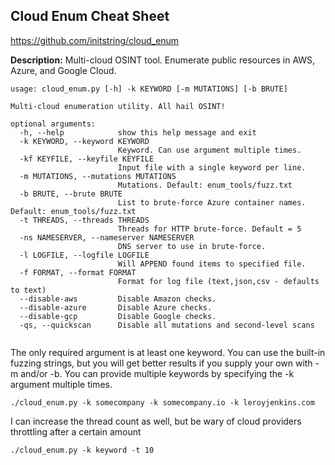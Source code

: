 ## Cloud Enum Cheat Sheet

https://github.com/initstring/cloud_enum

**Description:**
Multi-cloud OSINT tool. Enumerate public resources in AWS, Azure, and Google Cloud.

```
usage: cloud_enum.py [-h] -k KEYWORD [-m MUTATIONS] [-b BRUTE]

Multi-cloud enumeration utility. All hail OSINT!

optional arguments:
  -h, --help            show this help message and exit
  -k KEYWORD, --keyword KEYWORD
                        Keyword. Can use argument multiple times.
  -kf KEYFILE, --keyfile KEYFILE
                        Input file with a single keyword per line.
  -m MUTATIONS, --mutations MUTATIONS
                        Mutations. Default: enum_tools/fuzz.txt
  -b BRUTE, --brute BRUTE
                        List to brute-force Azure container names. Default: enum_tools/fuzz.txt
  -t THREADS, --threads THREADS
                        Threads for HTTP brute-force. Default = 5
  -ns NAMESERVER, --nameserver NAMESERVER
                        DNS server to use in brute-force.
  -l LOGFILE, --logfile LOGFILE
                        Will APPEND found items to specified file.
  -f FORMAT, --format FORMAT
                        Format for log file (text,json,csv - defaults to text)
  --disable-aws         Disable Amazon checks.
  --disable-azure       Disable Azure checks.
  --disable-gcp         Disable Google checks.
  -qs, --quickscan      Disable all mutations and second-level scans
  
  ```
  



The only required argument is at least one keyword. You can use the built-in fuzzing strings, but you will get better results if you supply your own with -m and/or -b. You can provide multiple keywords by specifying the -k argument multiple times.

```
./cloud_enum.py -k somecompany -k somecompany.io -k leroyjenkins.com

```
I can increase the thread count as well, but be wary of cloud providers throttling after a certain amount

```
./cloud_enum.py -k keyword -t 10
```




